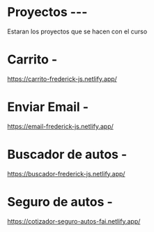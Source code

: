 # Proyectos ---

Estaran los proyectos que se hacen con el curso

# Carrito -

https://carrito-frederick-js.netlify.app/

# Enviar Email -

https://email-frederick-js.netlify.app/

# Buscador de autos -

https://buscador-frederick-js.netlify.app/

# Seguro de autos -

https://cotizador-seguro-autos-fai.netlify.app/
